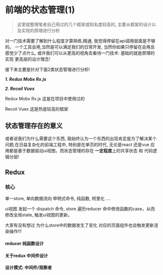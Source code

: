 # 前端的状态管理(1)

> 这里就整理笔者自己用过的几个框架或知名度较高的, 主要从框架的设计以及实现的原理进行分析

对一门技术需要了解到什么程度才算熟练,精通, 我觉得停留在api调用层面是不够的。 一个工具会用,当然是可以满足我们的日常开发, 当然你如果只停留在会用总感觉少了点什么, 或许我们可以从更高的视角去看待一门技术: 基础的就是原理的实现 更高层的设计理念!

接下来主要是针对下面2类状态管理进行分析!

***1. Redux Mobx Rx.js***

***2. Recoil Vuex***

Redux Mobx Rx.js 这是在项目中使用过的

Recoil Vuex 这是热度较高的框架

## 状态管理存在的意义

或者说我们为什么需要这个东西, 我始终认为一个东西的出现肯定是为了解决某个问题,在日益复杂化的前端工程中, 特别是在单页的时代, 无论是react 还是vue 应用都是基于数据驱动ui视图，而状态管理的存在 **一定程度**上的共享状态 和 代码逻辑分层!

## Redux

### 核心

单一store, 单向数据流向 申明式命令, 纯函数, 柯里化 ....

ui视图 发起一个 dispatch 命令, store 遍历reducer 命中修改函数的case，从而修改全局state, 触发ui视图的更新。

大家有没有想过 为什么store中的数据发生了变化 对应的页面组件也会触发更新渲染操作!!!

#### reducer 纯函数设计

#### 关于redux 中间件设计

#### 设计模式: 中间件/观察者
